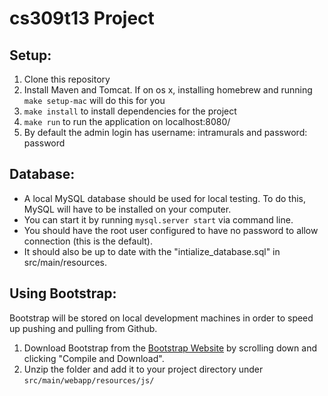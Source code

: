 # cs309t13 Project

## Setup:
1. Clone this repository
2. Install Maven and Tomcat. If on os x, installing homebrew and running `make setup-mac` will do this for you
3. `make install` to install dependencies for the project
4. `make run` to run the application on localhost:8080/
5. By default the admin login has username: intramurals and password: password

## Database:
- A local MySQL database should be used for local testing. To do this, MySQL will have to be installed on your computer.
- You can start it by running `mysql.server start` via command line.
- You should have the root user configured to have no password to allow connection (this is the default).
- It should also be up to date with the "intialize_database.sql" in src/main/resources.

## Using Bootstrap:
Bootstrap will be stored on local development machines in order to speed up pushing and pulling from Github.

1. Download Bootstrap from the [Bootstrap Website](http://getbootstrap.com/customize/) by scrolling down and clicking "Compile and Download".
2. Unzip the folder and add it to your project directory under `src/main/webapp/resources/js/`
